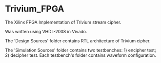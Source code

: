 # Trivium_FPGA

The Xilinx FPGA Implementation of Trivium stream cipher. 

Was written using VHDL-2008 in Vivado.

The 'Design Sources' folder contains RTL architecture of Trivium cipher.

The 'Simulation Sources' folder contains two testbenches: 1) encipher test; 2) decipher test. Each testbench's folder contains waveform configuration. 
